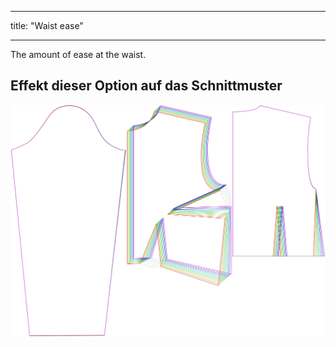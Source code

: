 - - -
title: "Waist ease"
- - -

The amount of ease at the waist.

## Effekt dieser Option auf das Schnittmuster

![This image shows the effect of this option by superimposing several variants that have a different value for this option](breanna_waistease_sample.svg "Effect of this option on the pattern")
